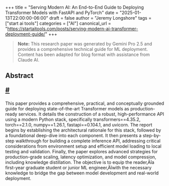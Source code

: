 +++
title = "Serving Modern AI: An End-to-End Guide to Deploying Transformer Models with FastAPI and PyTorch"
date = "2025-01-13T22:00:00-06:00"
draft = false
author = "Jeremy Longshore"
tags = ["start ai tools"]
categories = ["AI"]
canonical_url = "https://startaitools.com/posts/serving-modern-ai-transformer-deployment-guide/"
+++

<blockquote class="book-hint">
<p><strong>Note:</strong> This research paper was generated by Gemini Pro 2.5 and provides a comprehensive technical guide for ML deployment. Content has been adapted for blog format with assistance from Claude AI.</p>
</blockquote><h2 id="abstract">
 Abstract
 
 <a class="anchor" href="#abstract">#</a>
</h2>
<p>This paper provides a comprehensive, practical, and conceptually grounded guide for deploying state-of-the-art Transformer models as production-ready services. It details the construction of a robust, high-performance API using a modern Python stack, specifically transformers==4.35.2, torch==2.1.0, numpy==1.26.1, fastapi==0.104.1, and uvicorn. The report begins by establishing the architectural rationale for this stack, followed by a foundational deep-dive into each component. It then presents a step-by-step walkthrough for building a complete inference API, addressing critical considerations from environment setup and efficient model loading to local testing and validation. Finally, the paper explores advanced strategies for production-grade scaling, latency optimization, and model compression, including knowledge distillation. The objective is to equip the reader‚Äîa first-year graduate student or junior ML engineer‚Äîwith the necessary knowledge to bridge the gap between model development and real-world deployment.</p>
